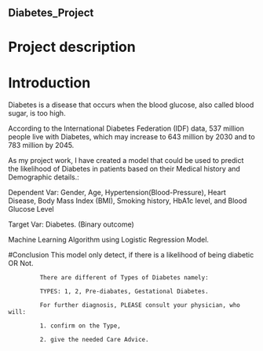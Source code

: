 ## Diabetes_Project
# Project description
# Introduction

Diabetes is a disease that occurs when the blood glucose, also called blood sugar, is too high.

According to the International Diabetes Federation (IDF) data, 537 million people live with Diabetes, which may increase to 643 million by 2030 and to 783 million by 2045.

As my project work, I have created a model that could be used to predict the likelihood of Diabetes in patients based on their Medical history and Demographic details.:

Dependent Var: 
Gender, Age, Hypertension(Blood-Pressure), Heart Disease, Body Mass Index (BMI), Smoking history, HbA1c level, and Blood Glucose Level

Target Var: 
Diabetes. (Binary outcome)

Machine Learning Algorithm using Logistic Regression Model.

#Conclusion
This model only detect, if there is a likelihood of being diabetic OR Not. 
             
             There are different of Types of Diabetes namely:
             
             TYPES: 1, 2, Pre-diabates, Gestational Diabetes.
             
             For further diagnosis, PLEASE consult your physician, who will:
             
             1. confirm on the Type, 
             
             2. give the needed Care Advice.   

